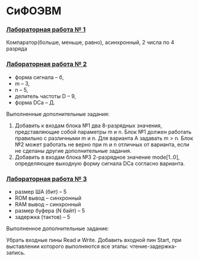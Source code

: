 # СиФОЭВМ
### [Лабораторная работа № 1](https://github.com/andrejHurynovic/bsuirLabs/tree/main/term5/CиФОЭВМ/ЛР/labwork1)
Компаратор(больше, меньше, равно),	асинхронный,	2 числа по 4 разряда
### [Лабораторная работа № 2](https://github.com/andrejHurynovic/bsuirLabs/tree/main/term5/CиФОЭВМ/ЛР/labwork2)
- форма сигнала – б, 
- m – 3, 
- n – 5, 
- делитель частоты D – 9, 
- форма DCa – Д. 

Выполненные дополнительные задания: 
1) Добавить к входам блока №1 два 8-разрядных значения, представляющие собой параметры m и n.
Блок №1 должен работать правильно с различными m и n.
Для варианта А задавать m > n.
Блок №2 может работать не верно при m и n отличных от варианта, если не сделаны другие дополнительные задания.
3) Добавить в входам блока №3 2-разрядное значение mode[1..0], определяющее выходную форму сигнала DCa согласно варианта.
### [Лабораторная работа № 3](https://github.com/andrejHurynovic/bsuirLabs/tree/main/term5/CиФОЭВМ/ЛР/labwork3)
- размер ША (бит)	– 5
- ROM вывод	– синхронный
- RAM вывод	– синхронный
- размер буфера (N байт) – 5
- задержка (тактов) – 5

Выполненное дополнительные задание: 

Убрать входные пины Read и Write. 
Добавить входной пин Start, при выставлении которого выполняются все этапы: чтение-задержка-запись.
